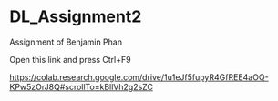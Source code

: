 # DL_Assignment2

Assignment of Benjamin Phan

Open this link and press Ctrl+F9

https://colab.research.google.com/drive/1u1eJf5fupyR4GfREE4aOQ-KPw5zOrJ8Q#scrollTo=kBllVh2g2sZC